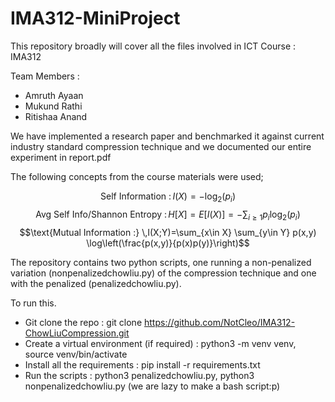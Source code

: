 # IMA312-MiniProject
This repository broadly will cover all the files involved in ICT Course : IMA312

Team Members :

- Amruth Ayaan
- Mukund Rathi
- Ritishaa Anand

We have implemented a research paper and benchmarked it against current industry standard compression technique and we documented our entire experiment in $\text{report.pdf}$

The following concepts from the course materials were used;

$$\text{Self Information :} \,I(X) = -\log_2(p_i)$$
$$\text{Avg Self Info/Shannon Entropy :} \,H[X] =E[I(X)] = -\sum_{i\ge 1} p_i \log_2(p_i)$$
$$\text{Mutual Information :} \,I(X;Y)=\sum_{x\in X} \sum_{y\in Y} p(x,y) \log\left(\frac{p(x,y)}{p(x)p(y)}\right)$$

The repository contains two python scripts, one running a non-penalized variation ($\text{nonpenalizedchowliu.py}$) of the compression technique and one with the penalized ($\text{penalizedchowliu.py}$). 

To run this.

- Git clone the repo : git clone https://github.com/NotCleo/IMA312-ChowLiuCompression.git
- Create a virtual environment (if required) : python3 -m venv venv, source venv/bin/activate
- Install all the requirements : pip install -r requirements.txt
- Run the scripts : python3 penalizedchowliu.py, python3 nonpenalizedchowliu.py (we are lazy to make a bash script:p)



